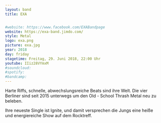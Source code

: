 ```yaml
---
layout: band
title: EXA


#website: https://www.facebook.com/EXABandpage
website: https://exa-band.jimdo.com/
style: Metal
logo: exa.png
picture: exa.jpg
year: 2018
day: friday
stagetime: Freitag, 29. Juni 2018, 22:00 Uhr
youtube: IIiz28VYmxM
#soundcloud:
#spotify:
#bandcamp:
---
```


Harte Riffs, schnelle, abwechslungsreiche Beats sind ihre Welt. Die vier Berliner sind seit 2015 unterwegs um den Old - School Thrash Metal neu zu beleben.

Ihre neueste Single ist Ignite, und damit versprechen die Jungs eine heiße und energiereiche Show auf dem Rocktreff.
